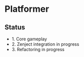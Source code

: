 # Platformer
## Status
<ul>
  <li>1. Core gameplay</li>
  <li>2. Zenject integration in progress</li>
  <li>3. Refactoring in progress</li>
</ul>
